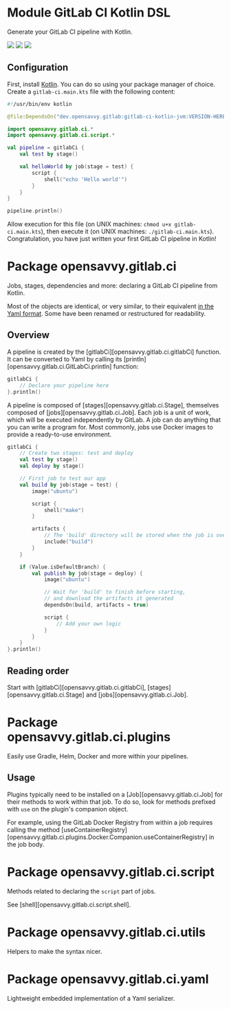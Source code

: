 # Module GitLab CI Kotlin DSL

Generate your GitLab CI pipeline with Kotlin.

<a href="https://search.maven.org/search?q=opensavvy%20gitlab-ci-kotlin"><img src="https://img.shields.io/maven-central/v/dev.opensavvy.gitlab/gitlab-ci-kotlin.svg?label=Maven%20Central"></a>
<a href="https://opensavvy.dev/open-source/stability.html"><img src="https://badgen.net/static/Stability/experimental/purple"></a>
<a href="https://javadoc.io/doc/dev.opensavvy.gitlab/gitlab-ci-kotlin"><img src="https://badgen.net/static/Other%20versions/javadoc.io/blue"></a>

## Configuration

First, install [Kotlin](https://kotlinlang.org/). You can do so using your package manager of choice.
Create a `gitlab-ci.main.kts` file with the following content:

```kotlin
#!/usr/bin/env kotlin

@file:DependsOn("dev.opensavvy.gitlab:gitlab-ci-kotlin-jvm:VERSION-HERE") // See https://gitlab.com/opensavvy/automation/gitlab-ci.kt/-/releases

import opensavvy.gitlab.ci.*
import opensavvy.gitlab.ci.script.*

val pipeline = gitlabCi {
	val test by stage()

	val helloWorld by job(stage = test) {
		script {
			shell("echo 'Hello world'")
		}
	}
}

pipeline.println()
```

Allow execution for this file (on UNIX machines: `chmod u+x gitlab-ci.main.kts`), then execute it (on UNIX machines: `./gitlab-ci.main.kts`). Congratulation, you have just written your first GitLab CI pipeline in Kotlin!

# Package opensavvy.gitlab.ci

Jobs, stages, dependencies and more: declaring a GitLab CI pipeline from Kotlin.

Most of the objects are identical, or very similar, to their equivalent [in the Yaml format](https://docs.gitlab.com/ee/ci/yaml/).
Some have been renamed or restructured for readability.

## Overview

A pipeline is created by the [gitlabCi][opensavvy.gitlab.ci.gitlabCi] function.
It can be converted to Yaml by calling its [println][opensavvy.gitlab.ci.GitLabCi.println] function:

```kotlin
gitlabCi {
	// Declare your pipeline here
}.println()
```

A pipeline is composed of [stages][opensavvy.gitlab.ci.Stage], themselves composed of [jobs][opensavvy.gitlab.ci.Job].
Each job is a unit of work, which will be executed independently by GitLab.
A job can do anything that you can write a program for.
Most commonly, jobs use Docker images to provide a ready-to-use environment.

```kotlin
gitlabCi {
	// Create two stages: test and deploy
	val test by stage()
	val deploy by stage()

	// First job to test our app
	val build by job(stage = test) {
		image("ubuntu")

		script {
			shell("make")
		}

		artifacts {
			// The 'build' directory will be stored when the job is over
			include("build")
		}
	}

	if (Value.isDefaultBranch) {
		val publish by job(stage = deploy) {
			image("ubuntu")

			// Wait for 'build' to finish before starting,
			// and download the artifacts it generated
			dependsOn(build, artifacts = true)

			script {
				// Add your own logic
			}
		}
	}
}.println()
```

## Reading order

Start with [gitlabCi][opensavvy.gitlab.ci.gitlabCi], [stages][opensavvy.gitlab.ci.Stage] and [jobs][opensavvy.gitlab.ci.Job].

# Package opensavvy.gitlab.ci.plugins

Easily use Gradle, Helm, Docker and more within your pipelines.

## Usage

Plugins typically need to be installed on a [Job][opensavvy.gitlab.ci.Job] for their methods to work within that job. To do so, look for methods prefixed with `use` on the plugin's companion object.

For example, using the GitLab Docker Registry from within a job requires calling the method [useContainerRegistry][opensavvy.gitlab.ci.plugins.Docker.Companion.useContainerRegistry] in the job body.

# Package opensavvy.gitlab.ci.script

Methods related to declaring the `script` part of jobs.

See [shell][opensavvy.gitlab.ci.script.shell].

# Package opensavvy.gitlab.ci.utils

Helpers to make the syntax nicer.

# Package opensavvy.gitlab.ci.yaml

Lightweight embedded implementation of a Yaml serializer.
